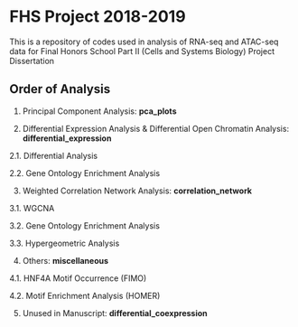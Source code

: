 # FHS Project 2018-2019

This is a repository of codes used in analysis of RNA-seq and ATAC-seq data for Final Honors School Part II (Cells and Systems Biology) Project Dissertation

## Order of Analysis 

1. Principal Component Analysis: <b> pca_plots </b>


2. Differential Expression Analysis & Differential Open Chromatin Analysis: <b> differential_expression </b>

2.1. Differential Analysis 

2.2. Gene Ontology Enrichment Analysis 


3. Weighted Correlation Network Analysis: <b> correlation_network </b>

3.1. WGCNA 

3.2. Gene Ontology Enrichment Analysis

3.3. Hypergeometric Analysis 


4. Others: <b> miscellaneous </b>

4.1. HNF4A Motif Occurrence (FIMO) 

4.2. Motif Enrichment Analysis (HOMER)


5. Unused in Manuscript: <b> differential_coexpression </b>
